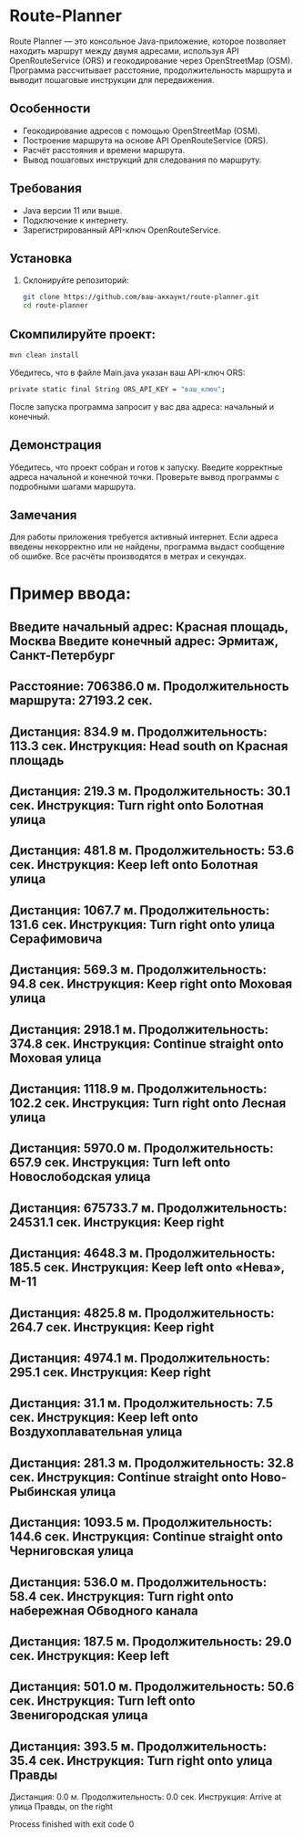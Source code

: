 # Route-Planner

Route Planner — это консольное Java-приложение, которое позволяет находить маршрут между двумя адресами, используя API OpenRouteService (ORS) и геокодирование через OpenStreetMap (OSM). Программа рассчитывает расстояние, продолжительность маршрута и выводит пошаговые инструкции для передвижения.

## Особенности
- Геокодирование адресов с помощью OpenStreetMap (OSM).
- Построение маршрута на основе API OpenRouteService (ORS).
- Расчёт расстояния и времени маршрута.
- Вывод пошаговых инструкций для следования по маршруту.

## Требования
- Java версии 11 или выше.
- Подключение к интернету.
- Зарегистрированный API-ключ OpenRouteService.

## Установка
1. Склонируйте репозиторий:
   ```bash
   git clone https://github.com/ваш-аккаунт/route-planner.git
   cd route-planner

## Скомпилируйте проект:
 ```bash
mvn clean install
```

Убедитесь, что в файле Main.java указан ваш API-ключ ORS:
 ```bash
private static final String ORS_API_KEY = "ваш_ключ";
```
После запуска программа запросит у вас два адреса: начальный и конечный.

## Демонстрация
Убедитесь, что проект собран и готов к запуску.
Введите корректные адреса начальной и конечной точки.
Проверьте вывод программы с подробными шагами маршрута.
## Замечания
Для работы приложения требуется активный интернет.
Если адреса введены некорректно или не найдены, программа выдаст сообщение об ошибке.
Все расчёты производятся в метрах и секундах.


# Пример ввода:
Введите начальный адрес: Красная площадь, Москва
Введите конечный адрес: Эрмитаж, Санкт-Петербург
-------------------------------

Расстояние: 706386.0 м.
Продолжительность маршрута: 27193.2 сек.
-------------------------------
Дистанция: 834.9 м.
Продолжительность: 113.3 сек.
Инструкция: Head south on Красная площадь
-------------------------------
Дистанция: 219.3 м.
Продолжительность: 30.1 сек.
Инструкция: Turn right onto Болотная улица
-------------------------------
Дистанция: 481.8 м.
Продолжительность: 53.6 сек.
Инструкция: Keep left onto Болотная улица
-------------------------------
Дистанция: 1067.7 м.
Продолжительность: 131.6 сек.
Инструкция: Turn right onto улица Серафимовича
-------------------------------
Дистанция: 569.3 м.
Продолжительность: 94.8 сек.
Инструкция: Keep right onto Моховая улица
-------------------------------
Дистанция: 2918.1 м.
Продолжительность: 374.8 сек.
Инструкция: Continue straight onto Моховая улица
-------------------------------
Дистанция: 1118.9 м.
Продолжительность: 102.2 сек.
Инструкция: Turn right onto Лесная улица
-------------------------------
Дистанция: 5970.0 м.
Продолжительность: 657.9 сек.
Инструкция: Turn left onto Новослободская улица
-------------------------------
Дистанция: 675733.7 м.
Продолжительность: 24531.1 сек.
Инструкция: Keep right
-------------------------------
Дистанция: 4648.3 м.
Продолжительность: 185.5 сек.
Инструкция: Keep left onto «Нева», М-11
-------------------------------
Дистанция: 4825.8 м.
Продолжительность: 264.7 сек.
Инструкция: Keep right
-------------------------------
Дистанция: 4974.1 м.
Продолжительность: 295.1 сек.
Инструкция: Keep right
-------------------------------
Дистанция: 31.1 м.
Продолжительность: 7.5 сек.
Инструкция: Keep left onto Воздухоплавательная улица
-------------------------------
Дистанция: 281.3 м.
Продолжительность: 32.8 сек.
Инструкция: Continue straight onto Ново-Рыбинская улица
-------------------------------
Дистанция: 1093.5 м.
Продолжительность: 144.6 сек.
Инструкция: Continue straight onto Черниговская улица
-------------------------------
Дистанция: 536.0 м.
Продолжительность: 58.4 сек.
Инструкция: Turn right onto набережная Обводного канала
-------------------------------
Дистанция: 187.5 м.
Продолжительность: 29.0 сек.
Инструкция: Keep left
-------------------------------
Дистанция: 501.0 м.
Продолжительность: 50.6 сек.
Инструкция: Turn left onto Звенигородская улица
-------------------------------
Дистанция: 393.5 м.
Продолжительность: 35.4 сек.
Инструкция: Turn right onto улица Правды
-------------------------------
Дистанция: 0.0 м.
Продолжительность: 0.0 сек.
Инструкция: Arrive at улица Правды, on the right

Process finished with exit code 0
